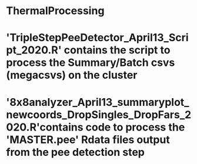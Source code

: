 # ThermalProcessing
# 'TripleStepPeeDetector_April13_Script_2020.R' contains the script to process the Summary/Batch csvs (megacsvs) on the cluster

# '8x8analyzer_April13_summaryplot_newcoords_DropSingles_DropFars_2020.R'contains code to process the 'MASTER.pee' Rdata files output from the pee detection step

#

#




